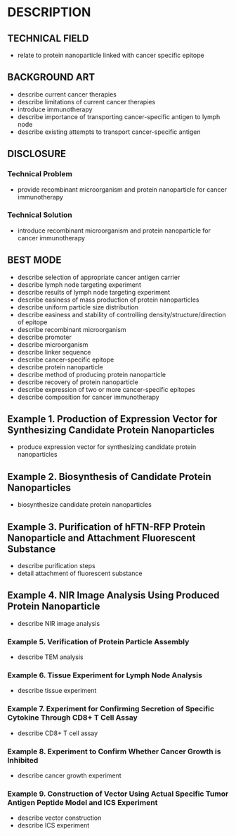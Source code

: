 # DESCRIPTION

## TECHNICAL FIELD

- relate to protein nanoparticle linked with cancer specific epitope

## BACKGROUND ART

- describe current cancer therapies
- describe limitations of current cancer therapies
- introduce immunotherapy
- describe importance of transporting cancer-specific antigen to lymph node
- describe existing attempts to transport cancer-specific antigen

## DISCLOSURE

### Technical Problem

- provide recombinant microorganism and protein nanoparticle for cancer immunotherapy

### Technical Solution

- introduce recombinant microorganism and protein nanoparticle for cancer immunotherapy

## BEST MODE

- describe selection of appropriate cancer antigen carrier
- describe lymph node targeting experiment
- describe results of lymph node targeting experiment
- describe easiness of mass production of protein nanoparticles
- describe uniform particle size distribution
- describe easiness and stability of controlling density/structure/direction of epitope
- describe recombinant microorganism
- describe promoter
- describe microorganism
- describe linker sequence
- describe cancer-specific epitope
- describe protein nanoparticle
- describe method of producing protein nanoparticle
- describe recovery of protein nanoparticle
- describe expression of two or more cancer-specific epitopes
- describe composition for cancer immunotherapy

## Example 1. Production of Expression Vector for Synthesizing Candidate Protein Nanoparticles

- produce expression vector for synthesizing candidate protein nanoparticles

## Example 2. Biosynthesis of Candidate Protein Nanoparticles

- biosynthesize candidate protein nanoparticles

## Example 3. Purification of hFTN-RFP Protein Nanoparticle and Attachment Fluorescent Substance

- describe purification steps
- detail attachment of fluorescent substance

## Example 4. NIR Image Analysis Using Produced Protein Nanoparticle

- describe NIR image analysis

### Example 5. Verification of Protein Particle Assembly

- describe TEM analysis

### Example 6. Tissue Experiment for Lymph Node Analysis

- describe tissue experiment

### Example 7. Experiment for Confirming Secretion of Specific Cytokine Through CD8+ T Cell Assay

- describe CD8+ T cell assay

### Example 8. Experiment to Confirm Whether Cancer Growth is Inhibited

- describe cancer growth experiment

### Example 9. Construction of Vector Using Actual Specific Tumor Antigen Peptide Model and ICS Experiment

- describe vector construction
- describe ICS experiment

